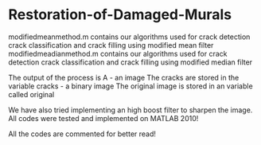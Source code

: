 # Restoration-of-Damaged-Murals
modifiedmeanmethod.m contains our algorithms used for crack detection crack classification and crack filling using modified mean filter
modifiedmeadianmethod.m contains our algorithms used for crack detection crack classification and crack filling using modified median filter

The output of the process is A - an image
The cracks are stored in the variable cracks - a binary image
The original image is stored in an variable called original

We have also tried implementing an high boost filter to sharpen the image.
All codes were tested and implemented on MATLAB 2010!

All the codes are commented for better read!
